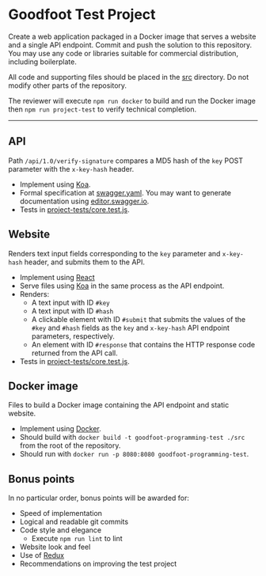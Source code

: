 # Goodfoot Test Project

Create a web application packaged in a Docker image that serves a website and a single API endpoint. Commit and push the solution to this repository. You may use any code or libraries suitable for commercial distribution, including boilerplate.

All code and supporting files should be placed in the [src](src) directory. Do not modify other parts of the repository.

The reviewer will execute `npm run docker` to build and run the Docker image then `npm run project-test` to verify technical completion.
___

## API

Path `/api/1.0/verify-signature` compares a MD5 hash of the `key` POST parameter with the `x-key-hash` header.

* Implement using [Koa](http://koajs.com/).
* Formal specification at [swagger.yaml](swagger.yaml). You may want to generate documentation using [editor.swagger.io](http://editor.swagger.io/).
* Tests in [project-tests/core.test.js](project-tests/core.test.js).

## Website

Renders text input fields corresponding to the `key` parameter and `x-key-hash` header, and submits them to the API.

* Implement using [React](https://facebook.github.io/react/)
* Serve files using [Koa](http://koajs.com/) in the same process as the API endpoint.
* Renders:
  * A text input with ID `#key`
  * A text input with ID `#hash`
  * A clickable element with ID `#submit` that submits the values of the `#key` and `#hash` fields as the `key` and `x-key-hash` API endpoint parameters, respectively.
  * An element with ID `#response` that contains the HTTP response code returned from the API call.
* Tests in [project-tests/core.test.js](project-tests/core.test.js).

## Docker image

Files to build a Docker image containing the API endpoint and static website.

* Implement using [Docker](https://docs.docker.com/).
* Should build with `docker build -t goodfoot-programming-test ./src` from the root of the repository.
* Should run with `docker run -p 8080:8080 goodfoot-programming-test`.

## Bonus points

In no particular order, bonus points will be awarded for:

 * Speed of implementation
 * Logical and readable git commits
 * Code style and elegance
   * Execute `npm run lint` to lint
 * Website look and feel 
 * Use of [Redux](http://redux.js.org/)
 * Recommendations on improving the test project
